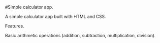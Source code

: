 #Simple calculator app.

A simple calculator app built with HTML and CSS.

Features.

Basic arithmetic operations (addition, subtraction, multiplication, division).
